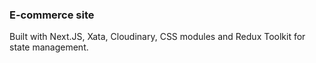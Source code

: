 ### E-commerce site
Built with Next.JS, Xata, Cloudinary, CSS modules and Redux Toolkit for state management.
